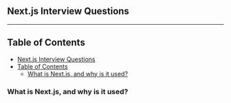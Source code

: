 ## Next.js Interview Questions
---

## Table of Contents

- [Next.js Interview Questions](#nextjs-interview-questions)
- [Table of Contents](#table-of-contents)
  - [What is Next.js, and why is it used?](#what-is-nextjs-and-why-is-it-used)
  
### What is Next.js, and why is it used?
